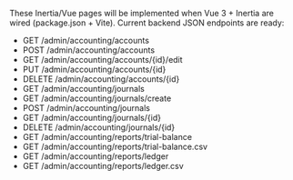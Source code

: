 These Inertia/Vue pages will be implemented when Vue 3 + Inertia are wired (package.json + Vite). Current backend JSON endpoints are ready:

- GET /admin/accounting/accounts
- POST /admin/accounting/accounts
- GET /admin/accounting/accounts/{id}/edit
- PUT /admin/accounting/accounts/{id}
- DELETE /admin/accounting/accounts/{id}
- GET /admin/accounting/journals
- GET /admin/accounting/journals/create
- POST /admin/accounting/journals
- GET /admin/accounting/journals/{id}
- DELETE /admin/accounting/journals/{id}
- GET /admin/accounting/reports/trial-balance
- GET /admin/accounting/reports/trial-balance.csv
- GET /admin/accounting/reports/ledger
- GET /admin/accounting/reports/ledger.csv
